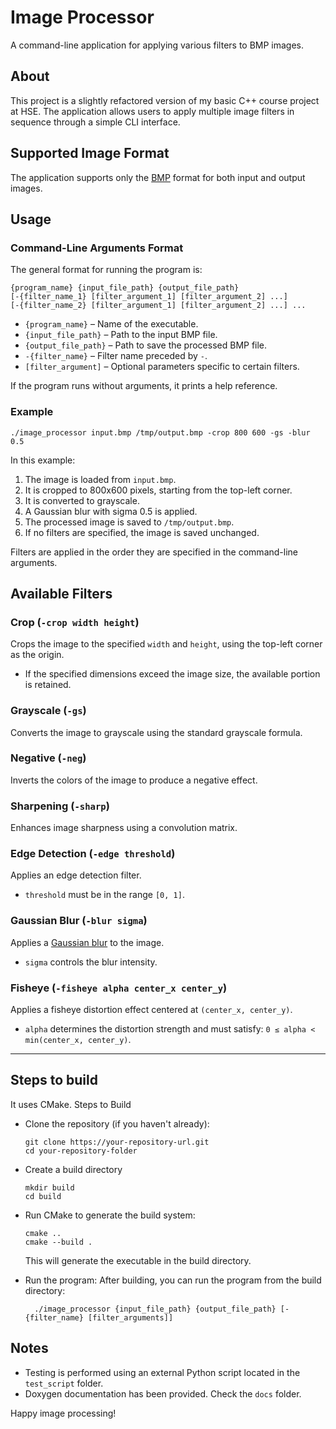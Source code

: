 # Image Processor

A command-line application for applying various filters to BMP images.

## About

This project is a slightly refactored version of my basic C++ course project at HSE. The application allows users to
apply multiple image filters in sequence through a simple CLI interface.

## Supported Image Format

The application supports only the [BMP](http://en.wikipedia.org/wiki/BMP_file_format) format for both input and output
images.

## Usage

### Command-Line Arguments Format

The general format for running the program is:

```
{program_name} {input_file_path} {output_file_path}
[-{filter_name_1} [filter_argument_1] [filter_argument_2] ...]
[-{filter_name_2} [filter_argument_1] [filter_argument_2] ...] ...
```

- `{program_name}` – Name of the executable.
- `{input_file_path}` – Path to the input BMP file.
- `{output_file_path}` – Path to save the processed BMP file.
- `-{filter_name}` – Filter name preceded by `-`.
- `[filter_argument]` – Optional parameters specific to certain filters.

If the program runs without arguments, it prints a help reference.

### Example

```
./image_processor input.bmp /tmp/output.bmp -crop 800 600 -gs -blur 0.5
```

In this example:

1. The image is loaded from `input.bmp`.
2. It is cropped to 800x600 pixels, starting from the top-left corner.
3. It is converted to grayscale.
4. A Gaussian blur with sigma 0.5 is applied.
5. The processed image is saved to `/tmp/output.bmp`.
6. If no filters are specified, the image is saved unchanged.

Filters are applied in the order they are specified in the command-line arguments.

## Available Filters

### Crop (`-crop width height`)

Crops the image to the specified `width` and `height`, using the top-left corner as the origin.

- If the specified dimensions exceed the image size, the available portion is retained.

### Grayscale (`-gs`)

Converts the image to grayscale using the standard grayscale formula.

### Negative (`-neg`)

Inverts the colors of the image to produce a negative effect.

### Sharpening (`-sharp`)

Enhances image sharpness using a convolution matrix.

### Edge Detection (`-edge threshold`)

Applies an edge detection filter.

- `threshold` must be in the range `[0, 1]`.

### Gaussian Blur (`-blur sigma`)

Applies a [Gaussian blur](https://en.wikipedia.org/wiki/Gaussian_blur) to the image.

- `sigma` controls the blur intensity.

### Fisheye (`-fisheye alpha center_x center_y`)

Applies a fisheye distortion effect centered at `(center_x, center_y)`.

- `alpha` determines the distortion strength and must satisfy: `0 ≤ alpha < min(center_x, center_y)`.

---

## Steps to build

It uses CMake.
Steps to Build

- Clone the repository (if you haven't already):
    ```
    git clone https://your-repository-url.git
    cd your-repository-folder
    ```
- Create a build directory
    ```
    mkdir build
    cd build
    ```

- Run CMake to generate the build system:
    ```
    cmake ..
    cmake --build .
    ```
  This will generate the executable in the build directory.

- Run the program: After building, you can run the program from the build directory:
    ```
      ./image_processor {input_file_path} {output_file_path} [-{filter_name} [filter_arguments]]
    ```

## Notes

- Testing is performed using an external Python script located in the `test_script` folder.
- Doxygen documentation has been provided. Check the `docs` folder.

Happy image processing!

